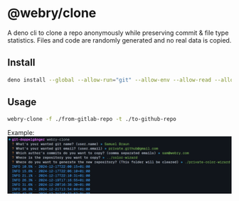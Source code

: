 # @webry/clone

A deno cli to clone a repo anonymously while preserving commit & file type statistics. Files and code are randomly generated and no real data
is copied.

## Install

```bash
deno install --global --allow-run="git" --allow-env --allow-read --allow-write --name webry-clone jsr:@webry/clone
```

## Usage

```bash
webry-clone -f ./from-gitlab-repo -t ./to-github-repo
```

Example: ![webry-clone](demo.png)
